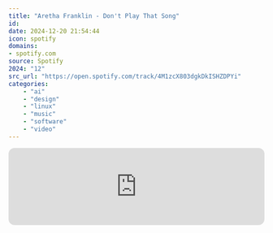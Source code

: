 ```yaml
---
title: "Aretha Franklin - Don't Play That Song"
id: 
date: 2024-12-20 21:54:44
icon: spotify
domains:
- spotify.com
source: Spotify
2024: "12"
src_url: "https://open.spotify.com/track/4M1zcX803dgkDkISHZDPYi"
categories:
    - "ai"
    - "design"
    - "linux"
    - "music"
    - "software"
    - "video"
---
```

<iframe style="border-radius: 12px" width="100%" height="152" title="Spotify Embed: Don&apos;t Play That Song" frameborder="0" allowfullscreen allow="autoplay; clipboard-write; encrypted-media; fullscreen; picture-in-picture" loading="lazy" src="https://open.spotify.com/embed/track/4M1zcX803dgkDkISHZDPYi?utm_source=oembed"></iframe>
